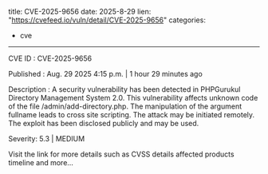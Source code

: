  
title: CVE-2025-9656
date: 2025-8-29
lien: "https://cvefeed.io/vuln/detail/CVE-2025-9656"
categories:
  - cve
---

CVE ID : CVE-2025-9656

Published :  Aug. 29
2025
4:15 p.m. | 1 hour
29 minutes ago

Description : A security vulnerability has been detected in PHPGurukul Directory Management System 2.0. This vulnerability affects unknown code of the file /admin/add-directory.php. The manipulation of the argument fullname leads to cross site scripting. The attack may be initiated remotely. The exploit has been disclosed publicly and may be used.

Severity: 5.3 | MEDIUM

Visit the link for more details
such as CVSS details
affected products
timeline
and more...
